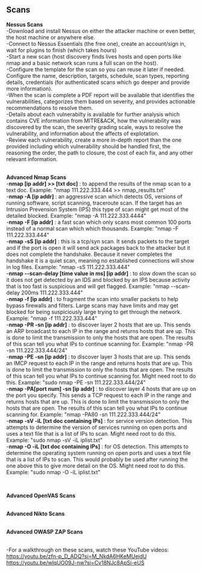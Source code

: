 ## Scans

**Nessus Scans**<br>
-Download and install Nessus on either the attacker machine or even better, the host machine or anywhere else.<br>
-Connect to Nessus Essentials (the free one), create an account/sign in, wait for plugins to finish (which takes hours)<br>
-Start a new scan (host discovery finds lives hosts and open ports like nmap and a basic network scan runs a full scan on the host).<br>
-Configure the template for the scan so you can reuse it later if needed. Configure the name, description, targets, schedule, scan types, reporting details, credentials (for authenticated scans which go deeper and provide more information).<br>
-When the scan is complete a PDF report will be available that identifies the vulnerabilities, categorizes them based on severity, and provides actionable recommendations to resolve them.<br>
-Details about each vulnerabilty is available for further analysis which contains CVE information from MITRE&ACK, how the vulnerability was discovered by the scan, the severity grading scale, ways to resolve the vulnerability, and information about the affects of explotation.<br>
-Review each vulnerability, create a more in-depth report than the one provided including which vulnerability should be handled first, the reasoning the order, the path to closure, the cost of each fix, and any other relevant information.<br>
<br>

**Advanced Nmap Scans**<br>
-**nmap [ip addr] >> [txt doc]** : to append the results of the nmap scan to a text doc. Example: "nmap 111.222.333.444 >> nmap_results.txt"<br>
-**nmap -A [ip addr]** : an aggressive scan which detects OS, versions of running software, script scanning, traceroute scan. If the target has an Intrusion Prevension System (IPS) this type of scan might get most of the detailed blocked. Example: "nmap -A 111.222.333.4444"<br>
-**nmap -F [ip addr]** : a fast scan which only scans most common 100 ports instead of a normal scan which which thousands. Example: "nmap -F 111.222.333.444"<br>
-**nmap -sS [ip addr]** : this is a tcp/syn scan. It sends packets to the target and if the port is open it will send ack packages back to the attacker but it does not complete the handshake. Because it never completes the handshake it is a quiet scan, meaning no established connections will show in log files. Example: "nmap -sS 111.222.333.444"<br>
-**nmap --scan-delay [time value in ms] [ip addr]** : to slow down the scan so it does not get detected by an IDS and blocked by an IPS because activity that is too fast is suspicious and will get flagged. Example: "nmap --scan-delay 200ms 111.222.333.444"<br>
-**nmap -f [ip addr]** : to fragment the scan into smaller packets to help bypass firewalls and filters. Large scans may have limits and may get blocked for being suspiciously large trying to get through the network. Example: "nmap -f 111.222.333.444"
 <br>
 -**nmap -PR -sn [ip addr]** : to discover layer 2 hosts that are up. This sends an ARP broadcast to each IP in the range and returns hosts that are up. This is done to limit the transmission to only the hosts that are open. The results of this scan tell you what IPs to continue scanning for. Example: "nmap -PR -sn  111.222.333.444/24"
 <br>
 -**nmap -PE -sn [ip addr]** : to discover layer 3 hosts that are up. This sends an IMCP request to each IP in the range and returns hosts that are up. This is done to limit the transmission to only the hosts that are open. The results of this scan tell you what IPs to continue scanning for. Might need root to do this. Example: "sudo nmap -PE -sn  111.222.333.444/24"
 <br>
-**nmap -PA[port num] -sn [ip addr]** : to discover layer 4 hosts that are up on the port you specify. This sends a TCP request to each IP in the range and returns hosts that are up. This is done to limit the transmission to only the hosts that are open. The results of this scan tell you what IPs to continue scanning for. Example: "nmap -PA80 -sn  111.222.333.444/24"
<br>
-**nmap -sV -iL [txt doc containing IPs]** : for service version detection. This attempts to determine the version of services running on open ports and uses a text file that is a list of IPs to scan. Might need root to do this. Example: "sudo nmap -sV -iL iplist.txt"
<br>
-**nmap -O -iL [txt doc containing IPs]** : for OS detection. This attempts to determine the operating system running on open ports and uses a text file that is a list of IPs to scan. This would probably be used after running the one above this to give more detail on the OS. Might need root to do this. Example: "sudo nmap -O -iL iplist.txt"
<br>



<br>

**Advanced OpenVAS Scans**<br>
<br>


**Advanced Nikto Scans**<br>
<br>


**Advanced OWASP ZAP Scans**<br>
<br>

 -For a walkthrough on these scans, watch these YouTube videos:<br>
 https://youtu.be/zfn-p_D_ADQ?si=M_NkdA6HKeMUejdU <br>
 https://youtu.be/wlqUO09J-nw?si=Cv18NJc8ApSi-eUS <br>
 
